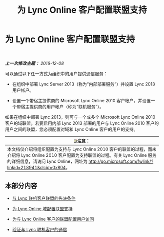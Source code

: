 ﻿---
title: 为 Lync Online 客户配置联盟支持
TOCTitle: 为 Lync Online 客户配置联盟支持
ms:assetid: e5f7f38d-ede5-4af3-88c2-026e8a78df12
ms:mtpsurl: https://technet.microsoft.com/zh-cn/library/Hh202193(v=OCS.15)
ms:contentKeyID: 49314562
ms.date: 12/10/2016
mtps_version: v=OCS.15
ms.translationtype: HT
---

# 为 Lync Online 客户配置联盟支持

 

_**上一次修改主题：** 2016-12-08_

可以通过以下任一方式为组织中的用户提供通信服务：

  - 在组织中部署 Lync Server 2013（称为“内部部署服务”）并设置 Lync 2013 用户帐户。

  - 设置一个带宿主提供商的 Microsoft Lync Online 2010 客户帐户，并设置一个带宿主提供商的用户帐户（称为“联机服务”）。

如果在组织中部署 Lync 2013，则可与一个或多个 Microsoft Lync Online 2010 客户的域联盟。若要启用内部 Lync 2013 部署的用户与 Lync Online 2010 客户的用户之间的联盟，您必须配置对域和 Lync Online 客户的用户的支持。

<table>
<thead>
<tr class="header">
<th><img src="images/Dn783119.note(OCS.15).gif" title="note" alt="note" />注意：</th>
</tr>
</thead>
<tbody>
<tr class="odd">
<td>本文档仅介绍将组织配置为支持与 Lync Online 2010 客户的联盟的过程，而未介绍将 Lync Online 2010 客户配置为支持联盟的过程。有关 Lync Online 服务的详细信息，请访问 Lync Online，网址为 <a href="http://go.microsoft.com/fwlink/?linkid=218941%26clcid=0x804" class="uri">http://go.microsoft.com/fwlink/?linkid=218941&amp;clcid=0x804</a>。</td>
</tr>
</tbody>
</table>


## 本部分内容

  - [与 Lync 联机客户联盟的先决条件](lync-server-2013-prerequisites-for-federating-with-a-lync-online-customer.md)

  - [为 Lync Online 域配置联盟支持](lync-server-2013-configure-federation-support-for-a-lync-online-domain.md)

  - [为与 Lync Online 客户的联盟配置用户访问](lync-server-2013-configure-user-access-for-federation-with-a-lync-online-customer.md)

  - [验证与 Lync 联机客户的通信](lync-server-2013-verify-communications-with-a-lync-online-customer.md)

